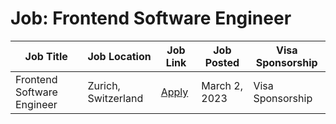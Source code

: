 # Job: Frontend Software Engineer

| Job Title | Job Location | Job Link | Job Posted | Visa Sponsorship |
| --- | --- | --- | --- | --- |
| Frontend Software Engineer | Zurich, Switzerland | [Apply](https://boards.eu.greenhouse.io/nexxiot/jobs/4091552101?utm_source=swissdevjobs&utm_medium=cpc-swissdevjobs&utm_campaign=jobboard-swissdevjobs) | March 2, 2023 | Visa Sponsorship |
